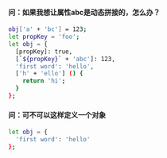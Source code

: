 
#### 问：如果我想让属性abc是动态拼接的，怎么办？
````bash
obj['a' + 'bc'] = 123;
let propKey = 'foo';
let obj = {
  [propKey]: true,
  [`${propKey}` + 'abc']: 123,
  'first word': 'hello',
  ['h' + 'ello'] () {
    return 'hi';
  }
};
````
#### 问：可不可以这样定义一个对象
````bash
let obj = {
  'first word': 'hello'
};
````
